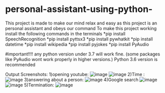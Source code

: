 # personal-assistant-using-python-
This project is made to make our mind relax and easy as this project is an personal assistant and obeys our command
To make this project working install the following commands in the terminals
                         *pip install SpeechRecognition
                         *pip install pyttsx3
                         *pip install pywhatkit
                         *pip install datetime
                         *pip install wikipedia
                         *pip install pyjokes
                         *pip install PyAudio
   
#important!!!! any python version under 3.7 will work fine. (some packages like PyAudio wont work properly in higher versions.) Python 3.6 version is recommended


Output Screenshots:
1)opening youtube:
![image](https://user-images.githubusercontent.com/76128118/126763371-f496fa98-af89-4e8a-b551-4fb8aa05c7f1.png)
![image](https://user-images.githubusercontent.com/76128118/126763424-52247219-f73f-45fe-8e5d-0d9f2247310c.png)
2)Time :
![image](https://user-images.githubusercontent.com/76128118/126763999-c73808f5-c995-498e-9bbc-ccafea1a4f10.png)
3)answering about a person:
![image](https://user-images.githubusercontent.com/76128118/126764460-a0231858-e864-4213-ae33-0dcd18435bfe.png)
4)Google search
![image](https://user-images.githubusercontent.com/76128118/126764981-2c2d2b03-9e48-445d-9467-c21c7f12c861.png)
![image](https://user-images.githubusercontent.com/76128118/126765116-22bf11a3-d134-4da0-b976-e0cbc55ee107.png)
5)Termination:
![image](https://user-images.githubusercontent.com/76128118/126765250-148c3e73-1ba6-41da-85bc-aa1837a15cd2.png)


                         

